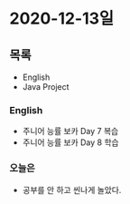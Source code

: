 # 2020-12-13일

## 목록

- English
- Java Project

### English

- 주니어 능률 보카 Day 7 복습
- 주니어 능률 보카 Day 8 학습

### 오늘은

- 공부를 안 하고 씬나게 놀았다.
